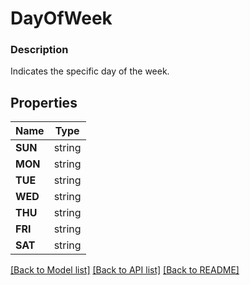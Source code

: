 # DayOfWeek


### Description

 Indicates the specific day  of the week.

## Properties
Name | Type
------------ | -------------
**SUN** | string
**MON** | string
**TUE** | string
**WED** | string
**THU** | string
**FRI** | string
**SAT** | string

[[Back to Model list]](../README.md#documentation-for-models) [[Back to API list]](../README.md#documentation-for-api-endpoints) [[Back to README]](../README.md)



